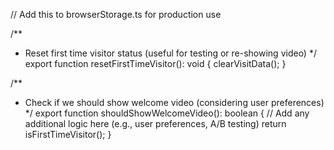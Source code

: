 // Add this to browserStorage.ts for production use

/**
 * Reset first time visitor status (useful for testing or re-showing video)
 */
export function resetFirstTimeVisitor(): void {
  clearVisitData();
}

/**
 * Check if we should show welcome video (considering user preferences)
 */
export function shouldShowWelcomeVideo(): boolean {
  // Add any additional logic here (e.g., user preferences, A/B testing)
  return isFirstTimeVisitor();
}
